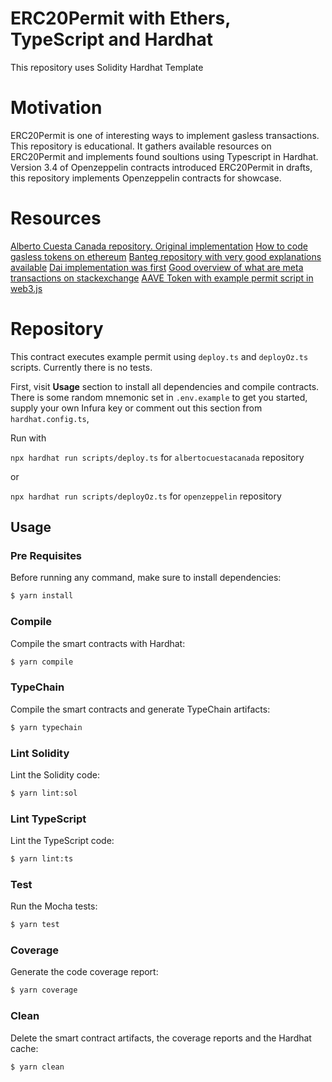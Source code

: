 # ERC20Permit with Ethers, TypeScript and Hardhat

This repository uses Solidity Hardhat Template

# Motivation

ERC20Permit is one of interesting ways to implement gasless transactions. This repository is educational. It gathers available resources on ERC20Permit and implements found soultions using Typescript in Hardhat. Version 3.4 of Openzeppelin contracts introduced ERC20Permit in drafts, this repository implements Openzeppelin contracts for showcase.

# Resources

[Alberto Cuesta Canada repository. Original implementation](https://github.com/albertocuestacanada/ERC20Permit)
[How to code gasless tokens on ethereum](https://hackernoon.com/how-to-code-gas-less-tokens-on-ethereum-43u3ew4)
[Banteg repository with very good explanations available](https://github.com/banteg/permit-deposit)
[Dai implementation was first](https://docs.makerdao.com/smart-contract-modules/dai-module/dai-detailed-documentation)
[Good overview of what are meta transactions on stackexchange](https://ethereum.stackexchange.com/a/78653)
[AAVE Token with example permit script in web3.js](https://docs.aave.com/developers/the-core-protocol/aave-token#permit)

# Repository

This contract executes example permit using `deploy.ts` and `deployOz.ts` scripts. Currently there is no tests.

First, visit **Usage** section to install all dependencies and compile contracts. There is some random mnemonic set in `.env.example` to get you started, supply your own Infura key or comment out this section from `hardhat.config.ts`, 

Run with

`npx hardhat run scripts/deploy.ts` for `albertocuestacanada` repository

or 

`npx hardhat run scripts/deployOz.ts` for `openzeppelin` repository


## Usage

### Pre Requisites

Before running any command, make sure to install dependencies:

```sh
$ yarn install
```

### Compile

Compile the smart contracts with Hardhat:

```sh
$ yarn compile
```

### TypeChain

Compile the smart contracts and generate TypeChain artifacts:

```sh
$ yarn typechain
```

### Lint Solidity

Lint the Solidity code:

```sh
$ yarn lint:sol
```

### Lint TypeScript

Lint the TypeScript code:

```sh
$ yarn lint:ts
```

### Test

Run the Mocha tests:

```sh
$ yarn test
```

### Coverage

Generate the code coverage report:

```sh
$ yarn coverage
```

### Clean

Delete the smart contract artifacts, the coverage reports and the Hardhat cache:

```sh
$ yarn clean
```
